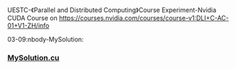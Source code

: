 UESTC-《Parallel and Distributed Computing》Course Experiment-Nvidia CUDA Course on https://courses.nvidia.com/courses/course-v1:DLI+C-AC-01+V1-ZH/info 


03-09:nbody-MySolution:
### [MySolution.cu](https://github.com/Eternity-Myth/Parallel-and-Distributed-Computing-Nvidia-CUDA-Course-Experiment/blob/master/03_AC_STREAMS_NVVP-zh/09-nbody/MySolution.cu)
